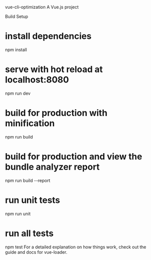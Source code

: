 vue-cli-optimization
A Vue.js project

Build Setup
# install dependencies
npm install

# serve with hot reload at localhost:8080
npm run dev

# build for production with minification
npm run build

# build for production and view the bundle analyzer report
npm run build --report

# run unit tests
npm run unit

# run all tests
npm test
For a detailed explanation on how things work, check out the guide and docs for vue-loader.